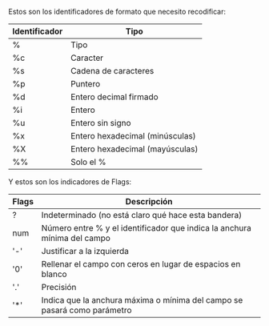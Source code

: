 
Estos son los identificadores de formato que necesito recodificar:

| Identificador | Tipo                            |
|---------------|---------------------------------|
| %             | Tipo                            |
| %c            | Caracter                        |
| %s            | Cadena de caracteres           |
| %p            | Puntero                         |
| %d            | Entero decimal firmado         |
| %i            | Entero                          |
| %u            | Entero sin signo               |
| %x            | Entero hexadecimal (minúsculas)|
| %X            | Entero hexadecimal (mayúsculas)|
| %%            | Solo el %                       |


Y estos son los indicadores de Flags:

| Flags | Descripción                                                                   |
|---------|------------------------------------------------------------------------------|
| ?       | Indeterminado (no está claro qué hace esta bandera)                         |
| num     | Número entre % y el identificador que indica la anchura mínima del campo    |
| '-'     | Justificar a la izquierda                                                    |
| '0'     | Rellenar el campo con ceros en lugar de espacios en blanco                   |
| '.'     | Precisión                                                                     |
| '*'     | Indica que la anchura máxima o mínima del campo se pasará como parámetro    |
